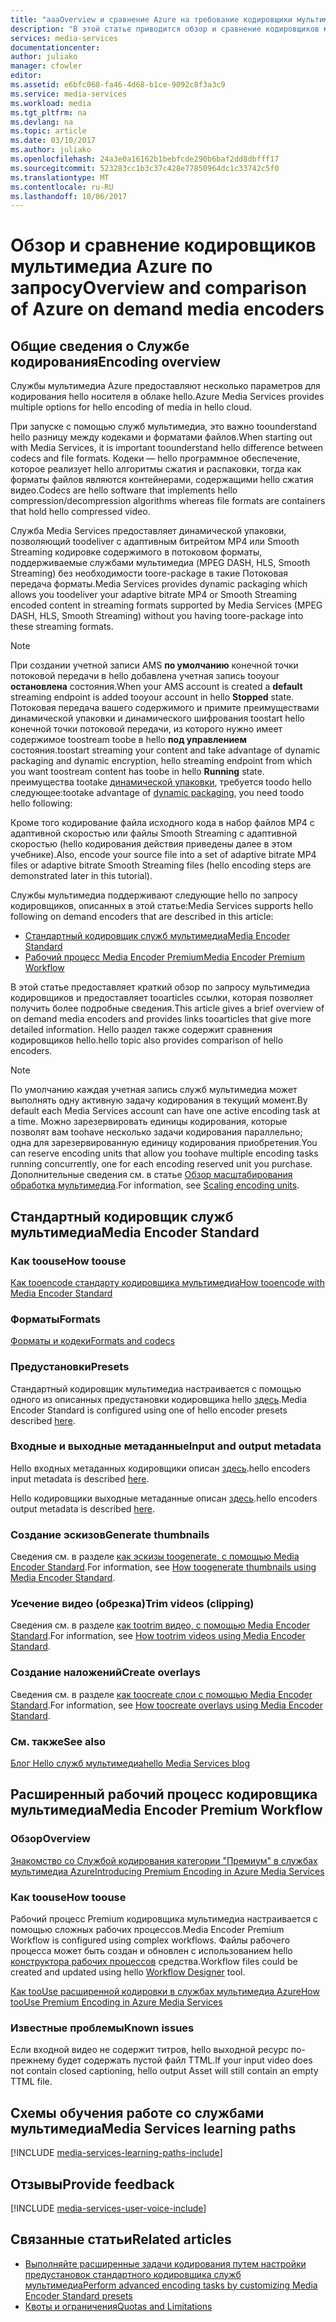 ```yaml
---
title: "aaaOverview и сравнение Azure на требование кодировщики мультимедиа | Документы Microsoft"
description: "В этой статье приводится обзор и сравнение кодировщиков мультимедиа Azure по запросу."
services: media-services
documentationcenter: 
author: juliako
manager: cfowler
editor: 
ms.assetid: e6bfc068-fa46-4d68-b1ce-9092c8f3a3c9
ms.service: media-services
ms.workload: media
ms.tgt_pltfrm: na
ms.devlang: na
ms.topic: article
ms.date: 03/10/2017
ms.author: juliako
ms.openlocfilehash: 24a3e0a16162b1bebfcde290b6baf2dd8dbfff17
ms.sourcegitcommit: 523283cc1b3c37c428e77850964dc1c33742c5f0
ms.translationtype: MT
ms.contentlocale: ru-RU
ms.lasthandoff: 10/06/2017
---
```

# <a name="overview-and-comparison-of-azure-on-demand-media-encoders"></a><span data-ttu-id="60ed0-103">Обзор и сравнение кодировщиков мультимедиа Azure по запросу</span><span class="sxs-lookup"><span data-stu-id="60ed0-103">Overview and comparison of Azure on demand media encoders</span></span>
## <a name="encoding-overview"></a><span data-ttu-id="60ed0-104">Общие сведения о Службе кодирования</span><span class="sxs-lookup"><span data-stu-id="60ed0-104">Encoding overview</span></span>
<span data-ttu-id="60ed0-105">Службы мультимедиа Azure предоставляют несколько параметров для кодирования hello носителя в облаке hello.</span><span class="sxs-lookup"><span data-stu-id="60ed0-105">Azure Media Services provides multiple options for hello encoding of media in hello cloud.</span></span>

<span data-ttu-id="60ed0-106">При запуске с помощью служб мультимедиа, это важно toounderstand hello разницу между кодеками и форматами файлов.</span><span class="sxs-lookup"><span data-stu-id="60ed0-106">When starting out with Media Services, it is important toounderstand hello difference between codecs and file formats.</span></span>
<span data-ttu-id="60ed0-107">Кодеки — hello программное обеспечение, которое реализует hello алгоритмы сжатия и распаковки, тогда как форматы файлов являются контейнерами, содержащими hello сжатия видео.</span><span class="sxs-lookup"><span data-stu-id="60ed0-107">Codecs are hello software that implements hello compression/decompression algorithms whereas file formats are containers that hold hello compressed video.</span></span>

<span data-ttu-id="60ed0-108">Служба Media Services предоставляет динамической упаковки, позволяющий toodeliver с адаптивным битрейтом MP4 или Smooth Streaming кодировке содержимого в потоковом форматы, поддерживаемые службами мультимедиа (MPEG DASH, HLS, Smooth Streaming) без необходимости toore-package в такие Потоковая передача форматы.</span><span class="sxs-lookup"><span data-stu-id="60ed0-108">Media Services provides dynamic packaging which allows you toodeliver your adaptive bitrate MP4 or Smooth Streaming encoded content in streaming formats supported by Media Services (MPEG DASH, HLS, Smooth Streaming) without you having toore-package into these streaming formats.</span></span>

>[!NOTE]
><span data-ttu-id="60ed0-109">При создании учетной записи AMS **по умолчанию** конечной точки потоковой передачи в hello добавлена учетная запись tooyour **остановлена** состояния.</span><span class="sxs-lookup"><span data-stu-id="60ed0-109">When your AMS account is created a **default** streaming endpoint is added tooyour account in hello **Stopped** state.</span></span> <span data-ttu-id="60ed0-110">Потоковая передача вашего содержимого и примите преимуществами динамической упаковки и динамического шифрования toostart hello конечной точки потоковой передачи, из которого нужно имеет содержимое toostream toobe в hello **под управлением** состояния.</span><span class="sxs-lookup"><span data-stu-id="60ed0-110">toostart streaming your content and take advantage of dynamic packaging and dynamic encryption, hello streaming endpoint from which you want toostream content has toobe in hello **Running** state.</span></span> <span data-ttu-id="60ed0-111">преимущества tootake [динамической упаковки](media-services-dynamic-packaging-overview.md), требуется toodo hello следующее:</span><span class="sxs-lookup"><span data-stu-id="60ed0-111">tootake advantage of [dynamic packaging](media-services-dynamic-packaging-overview.md), you need toodo hello following:</span></span>
>
><span data-ttu-id="60ed0-112">Кроме того кодирование файла исходного кода в набор файлов MP4 с адаптивной скоростью или файлы Smooth Streaming с адаптивной скоростью (hello кодирования действия приведены далее в этом учебнике).</span><span class="sxs-lookup"><span data-stu-id="60ed0-112">Also, encode your source file into a set of adaptive bitrate MP4 files or adaptive bitrate Smooth Streaming files (hello encoding steps are demonstrated later in this tutorial).</span></span>

<span data-ttu-id="60ed0-113">Службы мультимедиа поддерживают следующие hello по запросу кодировщиков, описанных в этой статье:</span><span class="sxs-lookup"><span data-stu-id="60ed0-113">Media Services supports hello following on demand encoders that are described in this article:</span></span>

* [<span data-ttu-id="60ed0-114">Стандартный кодировщик служб мультимедиа</span><span class="sxs-lookup"><span data-stu-id="60ed0-114">Media Encoder Standard</span></span>](media-services-encode-asset.md#media-encoder-standard)
* [<span data-ttu-id="60ed0-115">Рабочий процесс Media Encoder Premium</span><span class="sxs-lookup"><span data-stu-id="60ed0-115">Media Encoder Premium Workflow</span></span>](media-services-encode-asset.md#media-encoder-premium-workflow)

<span data-ttu-id="60ed0-116">В этой статье предоставляет краткий обзор по запросу мультимедиа кодировщиков и предоставляет tooarticles ссылки, которая позволяет получить более подробные сведения.</span><span class="sxs-lookup"><span data-stu-id="60ed0-116">This article gives a brief overview of on demand media encoders and provides links tooarticles that give more detailed information.</span></span> <span data-ttu-id="60ed0-117">Hello раздел также содержит сравнения кодировщиков hello.</span><span class="sxs-lookup"><span data-stu-id="60ed0-117">hello topic also provides comparison of hello encoders.</span></span>

>[!NOTE]
><span data-ttu-id="60ed0-118">По умолчанию каждая учетная запись служб мультимедиа может выполнять одну активную задачу кодирования в текущий момент.</span><span class="sxs-lookup"><span data-stu-id="60ed0-118">By default each Media Services account can have one active encoding task at a time.</span></span> <span data-ttu-id="60ed0-119">Можно зарезервировать единицы кодирования, которые позволят вам toohave несколько задачи кодирования параллельно; одна для зарезервированную единицу кодирования приобретения.</span><span class="sxs-lookup"><span data-stu-id="60ed0-119">You can reserve encoding units that allow you toohave multiple encoding tasks running concurrently, one for each encoding reserved unit you purchase.</span></span> <span data-ttu-id="60ed0-120">Дополнительные сведения см. в статье [Обзор масштабирования обработка мультимедиа](media-services-scale-media-processing-overview.md).</span><span class="sxs-lookup"><span data-stu-id="60ed0-120">For information, see [Scaling encoding units](media-services-scale-media-processing-overview.md).</span></span>

## <a name="media-encoder-standard"></a><span data-ttu-id="60ed0-121">Стандартный кодировщик служб мультимедиа</span><span class="sxs-lookup"><span data-stu-id="60ed0-121">Media Encoder Standard</span></span>
### <a name="how-toouse"></a><span data-ttu-id="60ed0-122">Как toouse</span><span class="sxs-lookup"><span data-stu-id="60ed0-122">How toouse</span></span>
[<span data-ttu-id="60ed0-123">Как tooencode стандарту кодировщика мультимедиа</span><span class="sxs-lookup"><span data-stu-id="60ed0-123">How tooencode with Media Encoder Standard</span></span>](media-services-dotnet-encode-with-media-encoder-standard.md)

### <a name="formats"></a><span data-ttu-id="60ed0-124">Форматы</span><span class="sxs-lookup"><span data-stu-id="60ed0-124">Formats</span></span>
[<span data-ttu-id="60ed0-125">Форматы и кодеки</span><span class="sxs-lookup"><span data-stu-id="60ed0-125">Formats and codecs</span></span>](media-services-media-encoder-standard-formats.md)

### <a name="presets"></a><span data-ttu-id="60ed0-126">Предустановки</span><span class="sxs-lookup"><span data-stu-id="60ed0-126">Presets</span></span>
<span data-ttu-id="60ed0-127">Стандартный кодировщик мультимедиа настраивается с помощью одного из описанных предустановки кодировщика hello [здесь](http://go.microsoft.com/fwlink/?linkid=618336&clcid=0x409).</span><span class="sxs-lookup"><span data-stu-id="60ed0-127">Media Encoder Standard is configured using one of hello encoder presets described [here](http://go.microsoft.com/fwlink/?linkid=618336&clcid=0x409).</span></span>

### <a name="input-and-output-metadata"></a><span data-ttu-id="60ed0-128">Входные и выходные метаданные</span><span class="sxs-lookup"><span data-stu-id="60ed0-128">Input and output metadata</span></span>
<span data-ttu-id="60ed0-129">Hello входных метаданных кодировщики описан [здесь](media-services-input-metadata-schema.md).</span><span class="sxs-lookup"><span data-stu-id="60ed0-129">hello encoders input metadata is described [here](media-services-input-metadata-schema.md).</span></span>

<span data-ttu-id="60ed0-130">Hello кодировщики выходные метаданные описан [здесь](media-services-output-metadata-schema.md).</span><span class="sxs-lookup"><span data-stu-id="60ed0-130">hello encoders output metadata is described [here](media-services-output-metadata-schema.md).</span></span>

### <a name="generate-thumbnails"></a><span data-ttu-id="60ed0-131">Создание эскизов</span><span class="sxs-lookup"><span data-stu-id="60ed0-131">Generate thumbnails</span></span>
<span data-ttu-id="60ed0-132">Сведения см. в разделе [как эскизы toogenerate, с помощью Media Encoder Standard](media-services-advanced-encoding-with-mes.md#thumbnails).</span><span class="sxs-lookup"><span data-stu-id="60ed0-132">For information, see [How toogenerate thumbnails using Media Encoder Standard](media-services-advanced-encoding-with-mes.md#thumbnails).</span></span>

### <a name="trim-videos-clipping"></a><span data-ttu-id="60ed0-133">Усечение видео (обрезка)</span><span class="sxs-lookup"><span data-stu-id="60ed0-133">Trim videos (clipping)</span></span>
<span data-ttu-id="60ed0-134">Сведения см. в разделе [как tootrim видео, с помощью Media Encoder Standard](media-services-advanced-encoding-with-mes.md#trim_video).</span><span class="sxs-lookup"><span data-stu-id="60ed0-134">For information, see [How tootrim videos using Media Encoder Standard](media-services-advanced-encoding-with-mes.md#trim_video).</span></span>

### <a name="create-overlays"></a><span data-ttu-id="60ed0-135">Создание наложений</span><span class="sxs-lookup"><span data-stu-id="60ed0-135">Create overlays</span></span>
<span data-ttu-id="60ed0-136">Сведения см. в разделе [как toocreate слои с помощью Media Encoder Standard](media-services-advanced-encoding-with-mes.md#overlay).</span><span class="sxs-lookup"><span data-stu-id="60ed0-136">For information, see [How toocreate overlays using Media Encoder Standard](media-services-advanced-encoding-with-mes.md#overlay).</span></span>

### <a name="see-also"></a><span data-ttu-id="60ed0-137">См. также</span><span class="sxs-lookup"><span data-stu-id="60ed0-137">See also</span></span>
[<span data-ttu-id="60ed0-138">Блог Hello служб мультимедиа</span><span class="sxs-lookup"><span data-stu-id="60ed0-138">hello Media Services blog</span></span>](https://azure.microsoft.com/blog/2015/07/16/announcing-the-general-availability-of-media-encoder-standard/)

## <a name="media-encoder-premium-workflow"></a><span data-ttu-id="60ed0-139">Расширенный рабочий процесс кодировщика мультимедиа</span><span class="sxs-lookup"><span data-stu-id="60ed0-139">Media Encoder Premium Workflow</span></span>
### <a name="overview"></a><span data-ttu-id="60ed0-140">Обзор</span><span class="sxs-lookup"><span data-stu-id="60ed0-140">Overview</span></span>
[<span data-ttu-id="60ed0-141">Знакомство со Службой кодирования категории "Премиум" в службах мультимедиа Azure</span><span class="sxs-lookup"><span data-stu-id="60ed0-141">Introducing Premium Encoding in Azure Media Services</span></span>](https://azure.microsoft.com/blog/2015/03/05/introducing-premium-encoding-in-azure-media-services/)

### <a name="how-toouse"></a><span data-ttu-id="60ed0-142">Как toouse</span><span class="sxs-lookup"><span data-stu-id="60ed0-142">How toouse</span></span>
<span data-ttu-id="60ed0-143">Рабочий процесс Premium кодировщика мультимедиа настраивается с помощью сложных рабочих процессов.</span><span class="sxs-lookup"><span data-stu-id="60ed0-143">Media Encoder Premium Workflow is configured using complex workflows.</span></span> <span data-ttu-id="60ed0-144">Файлы рабочего процесса может быть создан и обновлен с использованием hello [конструктора рабочих процессов](media-services-workflow-designer.md) средства.</span><span class="sxs-lookup"><span data-stu-id="60ed0-144">Workflow files could be created and updated using hello [Workflow Designer](media-services-workflow-designer.md) tool.</span></span>

[<span data-ttu-id="60ed0-145">Как tooUse расширенной кодировки в службах мультимедиа Azure</span><span class="sxs-lookup"><span data-stu-id="60ed0-145">How tooUse Premium Encoding in Azure Media Services</span></span>](https://azure.microsoft.com/blog/2015/03/06/how-to-use-premium-encoding-in-azure-media-services/)

### <a name="known-issues"></a><span data-ttu-id="60ed0-146">Известные проблемы</span><span class="sxs-lookup"><span data-stu-id="60ed0-146">Known issues</span></span>
<span data-ttu-id="60ed0-147">Если входной видео не содержит титров, hello выходной ресурс по-прежнему будет содержать пустой файл TTML.</span><span class="sxs-lookup"><span data-stu-id="60ed0-147">If your input video does not contain closed captioning, hello output Asset will still contain an empty TTML file.</span></span>


## <a name="media-services-learning-paths"></a><span data-ttu-id="60ed0-148">Схемы обучения работе со службами мультимедиа</span><span class="sxs-lookup"><span data-stu-id="60ed0-148">Media Services learning paths</span></span>
[!INCLUDE [media-services-learning-paths-include](../../includes/media-services-learning-paths-include.md)]

## <a name="provide-feedback"></a><span data-ttu-id="60ed0-149">Отзывы</span><span class="sxs-lookup"><span data-stu-id="60ed0-149">Provide feedback</span></span>
[!INCLUDE [media-services-user-voice-include](../../includes/media-services-user-voice-include.md)]

## <a name="related-articles"></a><span data-ttu-id="60ed0-150">Связанные статьи</span><span class="sxs-lookup"><span data-stu-id="60ed0-150">Related articles</span></span>
* [<span data-ttu-id="60ed0-151">Выполняйте расширенные задачи кодирования путем настройки предустановок стандартного кодировщика служб мультимедиа</span><span class="sxs-lookup"><span data-stu-id="60ed0-151">Perform advanced encoding tasks by customizing Media Encoder Standard presets</span></span>](media-services-custom-mes-presets-with-dotnet.md)
* [<span data-ttu-id="60ed0-152">Квоты и ограничения</span><span class="sxs-lookup"><span data-stu-id="60ed0-152">Quotas and Limitations</span></span>](media-services-quotas-and-limitations.md)

<!--Reference links in article-->
[1]: http://azure.microsoft.com/pricing/details/media-services/

